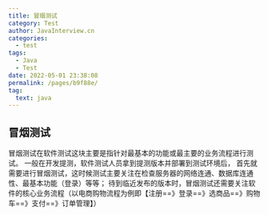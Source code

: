```yaml
---
title: 冒烟测试
category: Test
author: JavaInterview.cn
categories: 
  - test
tags: 
  - Java
  - Test
date: 2022-05-01 23:38:08
permalink: /pages/b9f88e/
tag: 
  text: java
---
```




## 冒烟测试
冒烟测试在软件测试这块主要是指针对最基本的功能或最主要的业务流程进行测试。
一般在开发提测，软件测试人员拿到提测版本并部署到测试环境后，
首先就需要进行冒烟测试，这时候测试主要关注在检查服务器的网络连通、数据库连通性、最基本功能（登录）等等；
待到临近发布的版本时，冒烟测试还需要关注软件的核心业务流程（以电商购物流程为例即【注册==》登录==》选商品==》购物车==》支付==》订单管理】）



